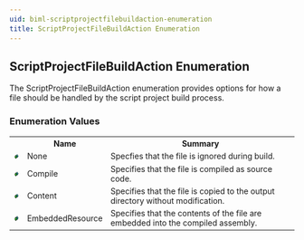 ```yaml
---
uid: biml-scriptprojectfilebuildaction-enumeration
title: ScriptProjectFileBuildAction Enumeration
---
```


## ScriptProjectFileBuildAction Enumeration

<div class="LanguageSummary"><div class ="SummaryItem">The ScriptProjectFileBuildAction enumeration provides options for how a file should be handled by the script project build process.</div></div>
<div class="EnumValueGroup">

### Enumeration Values

<table id="EnumValue" class="MemberList"><tbody><tr><th class="MemberTypeIconColumnHeader">&nbsp;</th><th class="MemberNameColumnHeader">Name</th><th class="MemberSummaryColumnHeader">Summary</th></tr><tr class="cd0"><td align="center" class="MemberTypeIcon"><img src="enumValue.png"></img></td><td class="MemberName">None</td><td class="MemberSummary"><div class ="SummaryItem">Specfies that the file is ignored during build.</div></td></tr><tr class="cd1"><td align="center" class="MemberTypeIcon"><img src="enumValue.png"></img></td><td class="MemberName">Compile</td><td class="MemberSummary"><div class ="SummaryItem">Specifies that the file is compiled as source code.</div></td></tr><tr class="cd0"><td align="center" class="MemberTypeIcon"><img src="enumValue.png"></img></td><td class="MemberName">Content</td><td class="MemberSummary"><div class ="SummaryItem">Specifies that the file is copied to the output directory without modification.</div></td></tr><tr class="cd1"><td align="center" class="MemberTypeIcon"><img src="enumValue.png"></img></td><td class="MemberName">EmbeddedResource</td><td class="MemberSummary"><div class ="SummaryItem">Specifies that the contents of the file are embedded into the compiled assembly.</div></td></tr></tbody></table>
</div>